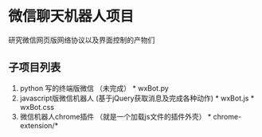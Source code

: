 # 微信聊天机器人项目

研究微信网页版网络协议以及界面控制的产物们

## 子项目列表

  1. python 写的终端版微信 （未完成） 
    * wxBot.py 
  2. javascript版微信机器人 (基于jQuery获取消息及完成各种动作) 
    * wxBot.js 
    * wxBot.css 
  3. 微信机器人chrome插件 （就是一个加载js文件的插件外壳） 
    * chrome-extension/* 
